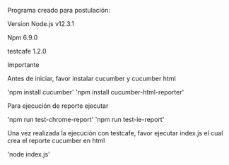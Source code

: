 Programa creado para postulación:

Version Node.js
v12.3.1

Npm
6.9.0

testcafe
1.2.0

Importante

Antes de iniciar, favor instalar cucumber y cucumber html

'npm install cucumber'
'npm install cucumber-html-reporter'

Para ejecución de reporte ejecutar

'npm run test-chrome-report'
'npm run test-ie-report'

Una vez realizada la ejecución con testcafe, favor ejecutar index.js el cual crea el reporte cucumber en html

'node index.js'
